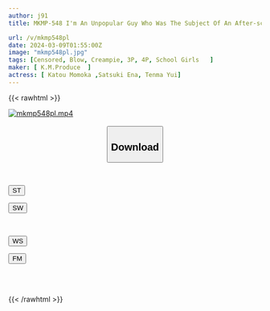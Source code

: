 ```yaml
---
author: j91
title: MKMP-548 I'm An Unpopular Guy Who Was The Subject Of An After-school Fellatio Study Group's Penis-shabu Research, Where I Always Give Five Blowjobs A Day.

url: /v/mkmp548pl
date: 2024-03-09T01:55:00Z
image: "mkmp548pl.jpg"
tags: [Censored, Blow, Creampie, 3P, 4P, School Girls	]
maker: [ K.M.Produce  ]
actress: [ Katou Momoka ,Satsuki Ena, Tenma Yui]
---
```



{{< rawhtml >}}

<div class="video" data-videoid="9edMmQZ33VTalrd">
    <a href="javascript:;">
        <img src="/v/mkmp548pl/mkmp548pl.jpg" width="WIDTH" height="HEIGHT" alt="mkmp548pl.mp4" loading="lazy">
    </a>
</div>

<script type="text/javascript" src="https://j91.asia/asset/on-demand-st.js"></script>

<br>
  <link rel="stylesheet" href="https://j91.asia/asset/bs5.css">
  
  <center>
  <button class="btn btn-primary" type="button" data-bs-toggle="collapse" data-bs-target=".multi-collapse" aria-expanded="false" aria-controls="multiCollapseExample1 multiCollapseExample2"><h2>Download</h2></button></center>
</p>
<div class="row">
  <div class="col">
    <div class="collapse multi-collapse" id="multiCollapseExample1">
      <div class="card card-body">
	      	      <br>
<div class="buttons">  
<p><a href="https://streamtape.to/v/9edMmQZ33VTalrd" target="_blank"><button class="btn-hover color-3"><i class="fa fa-download"></i> ST</button></a></p>
<p><a href="https://cdnwish.com/ps0bedqdnepi" target="_blank"><button class="btn-hover color-2"><i class="fa fa-download"></i> SW</button></a></p></div>
    </div>
  </div>
</div>
  <div class="col">
    <div class="collapse multi-collapse" id="multiCollapseExample2">
      <div class="card card-body">
	      <br>
<div class="buttons">
<p><a href="javascript:;"><button class="btn-hover color-9"><i class="fa fa-download"></i> WS</button></a></p>
<p><a href="javascript:;"><button class="btn-hover color-8"><i class="fa fa-download"></i> FM</button></a></p></div>
<br><br>
      </div>
    </div>
  </div>
</div>

{{< /rawhtml >}}